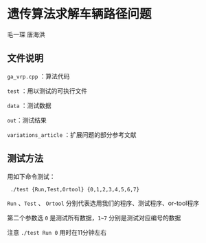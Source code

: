 # 遗传算法求解车辆路径问题

毛一琛 唐海洪



## 文件说明

`ga_vrp.cpp` ：算法代码

`test` ：用以测试的可执行文件

`data` ：测试数据

`out`：测试结果

`variations_article` ：扩展问题的部分参考文献



## 测试方法

用如下命令测试：

` ./test {Run,Test,Ortool} {0,1,2,3,4,5,6,7}`

`Run` 、`Test` 、 `Ortool` 分别代表选用我们的程序、测试程序、or-tool程序

第二个参数选 `0` 是测试所有数据，`1~7` 分别是测试对应编号的数据

注意 `./test Run 0` 用时在11分钟左右
